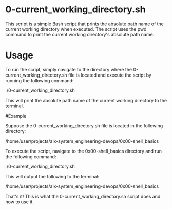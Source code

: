 # 0-current_working_directory.sh
This script is a simple Bash script that prints the absolute path name of the current working directory when executed. The script uses the pwd command to print the current working directory's absolute path name.

# Usage
To run the script, simply navigate to the directory where the 0-current_working_directory.sh file is located and execute the script by running the following command:

./0-current_working_directory.sh

This will print the absolute path name of the current working directory to the terminal.

#Example

Suppose the 0-current_working_directory.sh file is located in the following directory:


/home/user/projects/alx-system_engineering-devops/0x00-shell_basics

To execute the script, navigate to the 0x00-shell_basics directory and run the following command:


./0-current_working_directory.sh

This will output the following to the terminal:


/home/user/projects/alx-system_engineering-devops/0x00-shell_basics


That's it! This is what the 0-current_working_directory.sh script does and how to use it.
